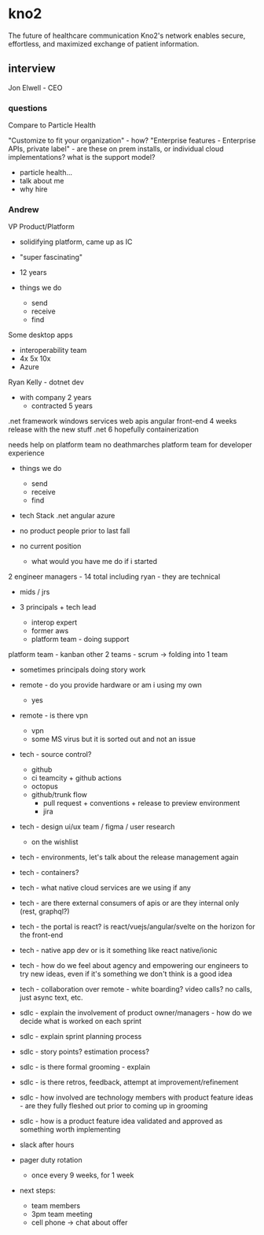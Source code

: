 # kno2

The future of healthcare communication Kno2's network enables secure, effortless, and maximized exchange of patient information.

## interview

Jon Elwell - CEO

### questions

Compare to Particle Health

"Customize to fit your organization" - how?
"Enterprise features - Enterprise APIs, private label" - are these on prem installs, or individual cloud implementations? what is the support model?

- particle health...
- talk about me
- why hire

### Andrew

VP Product/Platform

- solidifying platform, came up as IC
- "super fascinating"

- 12 years

- things we do
  - send
  - receive
  - find

Some desktop apps

- interoperability team
- 4x 5x 10x
- Azure

Ryan Kelly - dotnet dev

- with company 2 years
  - contracted 5 years

.net framework
windows services
web apis
angular front-end
4 weeks release with the new stuff
.net 6
hopefully containerization

needs help on platform team
no deathmarches
platform team for developer experience

- things we do

  - send
  - receive
  - find

- tech Stack
  .net
  angular
  azure

- no product people prior to last fall

- no current position

  - what would you have me do if i started

2 engineer managers - 14 total including ryan - they are technical

- mids / jrs
- 3 principals + tech lead

  - interop expert
  - former aws
  - platform team - doing support

platform team - kanban
other 2 teams - scrum -> folding into 1 team

- sometimes principals doing story work

- remote - do you provide hardware or am i using my own
  - yes
- remote - is there vpn

  - vpn
  - some MS virus but it is sorted out and not an issue

- tech - source control?

  - github
  - ci teamcity + github actions
  - octopus
  - github/trunk flow
    - pull request + conventions + release to preview environment
    - jira

- tech - design ui/ux team / figma / user research
  - on the wishlist
- tech - environments, let's talk about the release management again
- tech - containers?
- tech - what native cloud services are we using if any
- tech - are there external consumers of apis or are they internal only (rest, graphql?)
- tech - the portal is react? is react/vuejs/angular/svelte on the horizon for the front-end
- tech - native app dev or is it something like react native/ionic
- tech - how do we feel about agency and empowering our engineers to try new ideas, even if it's something we don't think is a good idea
- tech - collaboration over remote - white boarding? video calls? no calls, just async text, etc.
- sdlc - explain the involvement of product owner/managers - how do we decide what is worked on each sprint
- sdlc - explain sprint planning process
- sdlc - story points? estimation process?
- sdlc - is there formal grooming - explain
- sdlc - is there retros, feedback, attempt at improvement/refinement
- sdlc - how involved are technology members with product feature ideas - are they fully fleshed out prior to coming up in grooming
- sdlc - how is a product feature idea validated and approved as something worth implementing

- slack after hours
- pager duty rotation
  - once every 9 weeks, for 1 week
- next steps:
  - team members
  - 3pm team meeting
  - cell phone -> chat about offer
